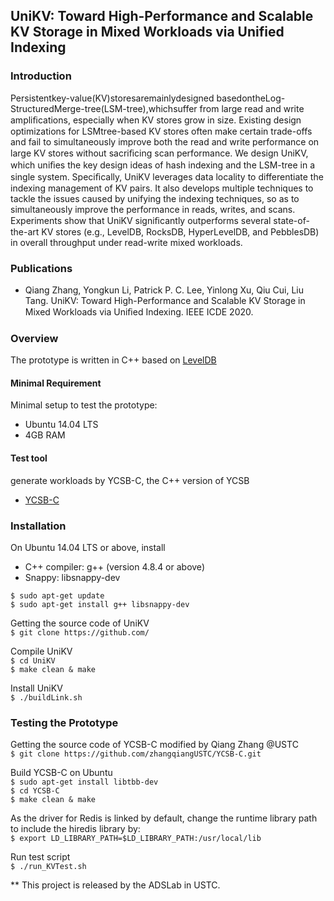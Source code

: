 ## UniKV: Toward High-Performance and Scalable KV Storage in Mixed Workloads via Unified Indexing

### Introduction
  Persistentkey-value(KV)storesaremainlydesigned basedontheLog-StructuredMerge-tree(LSM-tree),whichsuffer from large read and write ampliﬁcations, especially when KV stores grow in size. Existing design optimizations for LSMtree-based KV stores often make certain trade-offs and fail to simultaneously improve both the read and write performance on large KV stores without sacriﬁcing scan performance. We design UniKV, which uniﬁes the key design ideas of hash indexing and the LSM-tree in a single system. Speciﬁcally, UniKV leverages data locality to differentiate the indexing management of KV pairs. It also develops multiple techniques to tackle the issues caused by unifying the indexing techniques, so as to simultaneously improve the performance in reads, writes, and scans. Experiments show that UniKV signiﬁcantly outperforms several state-of-the-art KV stores (e.g., LevelDB, RocksDB, HyperLevelDB, and PebblesDB) in overall throughput under read-write mixed workloads.

### Publications
* Qiang Zhang, Yongkun Li, Patrick P. C. Lee, Yinlong Xu, Qiu Cui, Liu Tang. UniKV: Toward High-Performance and Scalable KV Storage in Mixed Workloads via Uniﬁed Indexing. IEEE ICDE 2020.

### Overview
The prototype is written in C++ based on [LevelDB](https://github.com/google/leveldb)
#### Minimal Requirement
Minimal setup to test the prototype:
* Ubuntu 14.04 LTS
* 4GB RAM

#### Test tool
generate workloads by YCSB-C, the C++ version of YCSB
* [YCSB-C](https://github.com/basicthinker/YCSB-C)

### Installation
On Ubuntu 14.04 LTS or above, install
* C++ compiler: g++ (version 4.8.4 or above)
* Snappy: libsnappy-dev

`$ sudo apt-get update`  
`$ sudo apt-get install g++ libsnappy-dev`

Getting the source code of UniKV  
`$ git clone https://github.com/`

Compile UniKV  
`$ cd UniKV`  
`$ make clean & make`

Install UniKV  
`$ ./buildLink.sh` 

### Testing the Prototype  
Getting the source code of YCSB-C modified by Qiang Zhang @USTC  
`$ git clone https://github.com/zhangqiangUSTC/YCSB-C.git`  

Build YCSB-C on Ubuntu  
`$ sudo apt-get install libtbb-dev`   
`$ cd YCSB-C`  
`$ make clean & make`  

As the driver for Redis is linked by default, change the runtime library path to include the hiredis library by:  
`$ export LD_LIBRARY_PATH=$LD_LIBRARY_PATH:/usr/local/lib`   

Run test script  
`$ ./run_KVTest.sh`  

** This project is released by the ADSLab in USTC.